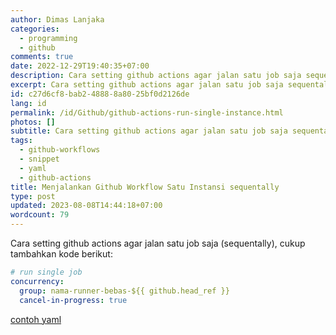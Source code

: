 ```yaml
---
author: Dimas Lanjaka
categories:
  - programming
  - github
comments: true
date: 2022-12-29T19:40:35+07:00
description: Cara setting github actions agar jalan satu job saja sequentally
excerpt: Cara setting github actions agar jalan satu job saja sequentally
id: c27d6cf8-bab2-4888-8a80-25bf0d2126de
lang: id
permalink: /id/Github/github-actions-run-single-instance.html
photos: []
subtitle: Cara setting github actions agar jalan satu job saja sequentally
tags:
  - github-workflows
  - snippet
  - yaml
  - github-actions
title: Menjalankan Github Workflow Satu Instansi sequentally
type: post
updated: 2023-08-08T14:44:18+07:00
wordcount: 79
---
```


Cara setting github actions agar jalan satu job saja (sequentally), cukup tambahkan kode berikut:
```yaml
# run single job
concurrency:
  group: nama-runner-bebas-${{ github.head_ref }}
  cancel-in-progress: true
```

[contoh yaml](https://github.com/dimaslanjaka/nodejs-package-types/blob/9b725279f6972e5357294430116b007aee01f32d/.github/workflows/build-release.yml#L25-L28)
